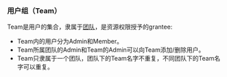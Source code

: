 ### 用户组（Team）
Team是用户的集合，隶属于[团队](organization.md)，是资源权限授予的grantee:
- Team内的用户分为Admin和Member。
- Team所属团队的Admin和Team的Admin可以向Team添加/删除用户。
- Team只隶属于一个团队，团队下的Team名字不重复，不同团队下的Team名字可以重复。
